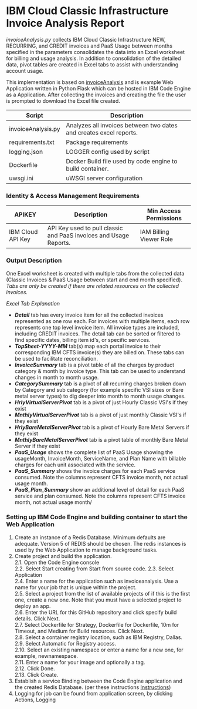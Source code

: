 # IBM Cloud Classic Infrastructure Invoice Analysis Report
*invoiceAnalysis.py* collects IBM Cloud Classic Infrastructure NEW, RECURRING, and CREDIT invoices and PaaS Usage between months specified in the parameters consolidates the data into an Excel worksheet for billing and usage analysis. 
In addition to consolidation of the detailed data,  pivot tables are created in Excel tabs to assist with understanding account usage.

This implementation is based on [invoiceAnalysis](https://github.com/jonghall/invoiceAnalysis) and is example Web Application written in Python Flask which can be hosted in IBM Code Engine as a Application.
After collecting the invoices and creating the file the user is prompted to download the Excel file created.

Script | Description
------ | -----------
invoiceAnalysis.py | Analyzes all invoices between two dates and creates excel reports.
requirements.txt | Package requirements
logging.json | LOGGER config used by script
Dockerfile | Docker Build file used by code engine to build container.
uwsgi.ini | uWSGI server configuration

### Identity & Access Management Requirements
| APIKEY | Description | Min Access Permissions
| ------ | ----------- | ----------------------
| IBM Cloud API Key | API Key used to pull classic and PaaS invoices and Usage Reports. | IAM Billing Viewer Role


### Output Description
One Excel worksheet is created with multiple tabs from the collected data (Classic Invoices & PaaS Usage between start and end month specified).   _Tabs are only be created if there are related resources on the collected invoices._

*Excel Tab Explanation*
   - ***Detail*** tab has every invoice item for all the collected invoices represented as one row each. For invoices with multiple items, each row represents one top level invoice item.  All invoice types are included, including CREDIT invoices.  The detail tab can be sorted or filtered to find specific dates, billing item id's, or specific services.  
   - ***TopSheet-YYYY-MM*** tab(s) map each portal invoice to their corresponding IBM CFTS invoice(s) they are billed on.  These tabs can be used to facilitate reconciliation.
   - ***InvoiceSummary*** tab is a pivot table of all the charges by product category & month by invoice type. This tab can be used to understand changes in month to month usage.
   - ***CategorySummary*** tab is a pivot of all recurring charges broken down by Category and sub category (for example specific VSI sizes or Bare metal server types) to dig deeper into month to month usage changes.
   - ***HrlyVirtualServerPivot*** tab is a pivot of just Hourly Classic VSI's if they exist
   - ***MnthlyVirtualServerPivot*** tab is a pivot of just monthly Classic VSI's if they exist
   - ***HrlyBareMetalServerPivot*** tab is a pivot of Hourly Bare Metal Servers if they exist
   - ***MnthlyBareMetalServerPivot*** tab is a pivot table of monthly Bare Metal Server if they exist
   - ***PaaS_Usage*** shows the complete list of PaaS Usage showing the usageMonth, InvoiceMonth, ServiceName, and Plan Name with billable charges for each unit associated with the service. 
   - ***PaaS_Summary*** shows the invoice charges for each PaaS service consumed.  Note the columns represent CFTS invoice month, not actual usage month.
   - ***PaaS_Plan_Summary*** show an additional level of detail for each PaaS service and plan consumed.  Note the columns represent CFTS invoice month, not actual usage month/

### Setting up IBM Code Engine and building container to start the Web Application
1. Create an instance of a Redis Database.  Minimum defaults are adequate.  Version 5 of REDIS should be chosen.  The redis instances is used by the Web Application to manage background tasks. 
2. Create project and build the application.  
   2.1. Open the Code Engine console  
   2.2. Select Start creating from Start from source code. 
   2.3. Select Application  
   2.4. Enter a name for the application such as invoiceanalysis. Use a name for your job that is unique within the project.  
   2.5. Select a project from the list of available projects of if this is the first one, create a new one. Note that you must have a selected project to deploy an app.  
   2.6. Enter the URL for this GitHub repository and click specify build details.   Click Next.  
   2.7. Select Dockerfile for Strategy, Dockerfile for Dockerfile, 10m for Timeout, and Medium for Build resources. Click Next.  
   2.8. Select a container registry location, such as IBM Registry, Dallas.  
   2.9. Select Automatic for Registry access.  
   2.10. Select an existing namespace or enter a name for a new one, for example, newnamespace.  
   2.11. Enter a name for your image and optionally a tag.  
   2.12. Click Done.  
   2.13. Click Create.
3. Establish a service Binding between the Code Engine application and the created Redis Database.  (per these instructions [Instructions](https://cloud.ibm.com/docs/codeengine?topic=codeengine-service-binding))
4. Logging for job can be found from application screen, by clicking Actions, Logging
